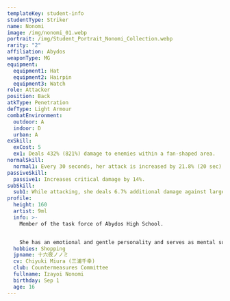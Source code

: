 ```yaml
---
templateKey: student-info
studentType: Striker
name: Nonomi
image: /img/nonomi_01.webp
portrait: /img/Student_Portrait_Nonomi_Collection.webp
rarity: "2"
affiliation: Abydos
weaponType: MG
equipment:
  equipment1: Hat
  equipment2: Hairpin
  equipment3: Watch
role: Attacker
position: Back
atkType: Penetration
defType: Light Armour
combatEnvironment:
  outdoor: A
  indoor: D
  urban: A
exSkill:
  exCost: 5
  ex1: Deals 432% (821%) damage to enemies within a fan-shaped area.
normalSkill:
  normal1: Every 30 seconds, her attack is increased by 21.8% (20 sec).
passiveSkill:
  passive1: Increases critical damage by 14%.
subSkill:
  sub1: While attacking, she deals 6.7% additional damage against large enemies.
profile:
  height: 160
  artist: 9ml
  info: >-
    Member of the task force of Abydos High School.


    She has an emotional and gentle personality and serves as mental support for the members of the task force, many of whom have extreme personalities. Although she doesn't show it outwardly, she is the daughter of a rich family, and most of the snacks for the task force come out of her allowance.
  hobbies: Shopping
  jpname: 十六夜ノノミ
  cv: Chiyuki Miura (三浦千幸)
  club: Countermeasures Committee
  fullname: Izayoi Nonomi
  birthday: Sep 1
  age: 16
---
```

